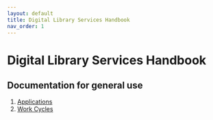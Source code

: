```yaml
---
layout: default
title: Digital Library Services Handbook
nav_order: 1
---
```

# Digital Library Services Handbook

## Documentation for general use

1. [Applications](/applications.md)
1. [Work Cycles](/work_cycles.md)
